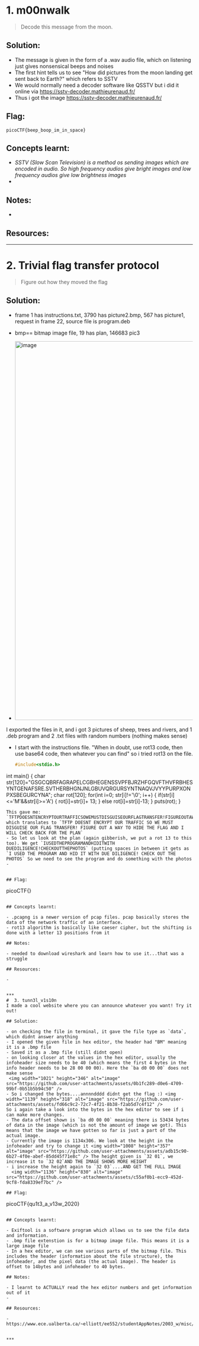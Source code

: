 # 1. m00nwalk

> Decode this message from the moon.

## Solution:

- The message is given in the form of a .wav audio file, which on listening just gives nonsensical beeps and noises
- The first hint tells us to see "How did pictures from the moon landing get sent back to Earth?" which refers to SSTV
- We would normally need a decoder software like QSSTV but i did it online via https://sstv-decoder.mathieurenaud.fr/ 
- Thus i got the image 
https://sstv-decoder.mathieurenaud.fr/ 


## Flag:

```
picoCTF{beep_boop_im_in_space}
```

## Concepts learnt:

- *SSTV (Slow Scan Television) is a method os sending images which are encoded in audio. So high frequency audios give bright images and low frequency audios give low brightness images*
- 


## Notes:

- 

## Resources:


***

# 2. Trivial flag transfer protocol

> Figure out how they moved the flag
## Solution:

- frame 1 has instructions.txt, 3790 has picture2.bmp, 567 has picture1, request in frame 22, source file is program.deb
- bmp== bitmap image file, 19 has plan, 146683 pic3

- <img width="1920" height="1020" alt="image" src="https://github.com/user-attachments/assets/2cb2eebf-208f-45dd-a8c1-8be7905962f3" />
 I exported the files in it, and i got 3 pictures of sheep, trees and rivers, and 1 .deb program and 2 .txt files with random numbers (nothing makes sense)
- I start with the instructions file. "When in doubt, use rot13 code, then use base64 code, then whatever you can find" so i tried rot13 on the file.
  ```c
  #include<stdio.h>
int main()
{
    char str[120]="GSGCQBRFAGRAPELCGBHEGENSSVPFBJRZHFGQVFTHVFRBHESYNTGENAFSRE.SVTHERBHGNJNLGBUVQRGURSYNTNAQVJVYYPURPXONPXSBEGURCYNA";
    char rot[120];
    for(int i=0; str[i]!='\0'; i++)
    {
            if(str[i]<='M'&&str[i]>='A')
            {
                rot[i]=str[i]+ 13;
            }
            else
            rot[i]=str[i]-13;
    }
    puts(rot);
}
```
This gave me: `TFTPDOESNTENCRYPTOURTRAFFICSOWEMUSTDISGUISEOURFLAGTRANSFER!FIGUREOUTAWAYTOHIDETHEFLAGANDIWILLCHECKBACKFORTHEPLAN` which translates to `TFTP DOESNT ENCRYPT OUR TRAFFIC SO WE MUST DISGUISE OUR FLAG TRANSFER! FIGURE OUT A WAY TO HIDE THE FLAG AND I WILL CHECK BACK FOR THE PLAN`
- So let us look at the plan (again gibberish, we put a rot 13 to this too). We get `IUSEDTHEPROGRAMANDHIDITWITH DUEDILIGENCE!CHECKOUTTHEPHOTOS` (putting spaces in between it gets as `I USED THE PROGRAM AND HID IT WITH DUE DILIGENCE! CHECK OUT THE PHOTOS` So we need to see the program and do something with the photos
-  
  

## Flag:

```
picoCTF{}
```

## Concepts learnt:

- .pcapng is a newer version of pcap files. pcap basically stores the data of the network traffic of an interface.
- rot13 algorithm is basically like caeser cipher, but the shifting is done with a letter 13 positions from it

## Notes:

- needed to download wireshark and learn how to use it...that was a struggle

## Resources:

- 


***
#  3. tunn3l_v1s10n
I made a cool website where you can announce whatever you want! Try it out!

## Solution:

- on checking the file in terminal, it gave the file type as `data`, which didnt answer anything
- I opened the given file in hex editor, the header had "BM" meaning it is a .bmp file
- Saved it as a .bmp file (still didnt open)
- on looking closer at the values in the hex editor, usually the infoheader size needs to be 40 (which means the first 4 bytes in the info header needs to be 28 00 00 00). Here the `ba d0 00 00` does not make sense
 <img width="1021" height="346" alt="image" src="https://github.com/user-attachments/assets/0b1fc289-d0e6-4709-99bf-0b51b5b94c50" />
- So i changed the bytes....annnndddd didnt get the flag :) <img width="1139" height="318" alt="image" src="https://github.com/user-attachments/assets/fd66c9c2-72c7-4f21-8b38-f2ab5d7c4f12" />
So i again take a look into the bytes in the hex editor to see if i can make more changes.
- The data offset shown is `ba d0 00 00` meaning there is 53434 bytes of data in the image (which is not the amount of image we got). This means that the image we have gotten so far is just a part of the actual image.
- Currently the image is 1134x306. We look at the height in the infoheader and try to change it <img width="1008" height="357" alt="image" src="https://github.com/user-attachments/assets/adb15c90-6b27-4f0e-abef-85dd45f71e8c" /> The height given is `32 01`, we increase it to `32 02`AND THE IMAGE SHOWS MORE HEIGHT
- i increase the height again to `32 03`....AND GET THE FULL IMAGE
  <img width="1136" height="830" alt="image" src="https://github.com/user-attachments/assets/c55af0b1-ecc9-452d-9cf8-fda8339ef7bc" />

## Flag:

```
picoCTF{qu1t3_a_v13w_2020}
```

## Concepts learnt:

- Exiftool is a software program which allows us to see the file data and information.
- .bmp file extenstion is for a bitmap image file. This means it is a large image file 
- In a hex editor, we can see various parts of the bitmap file. This includes the header (information about the file structure), the infoheader, and the pixel data (the actual image). The header is offset to 14bytes and infoheader to 40 bytes.

## Notes:

- I learnt to ACTUALLY read the hex editor numbers and get information out of it
- 

## Resources:

- https://www.ece.ualberta.ca/~elliott/ee552/studentAppNotes/2003_w/misc/bmp_file_format/bmp_file_format.htm 


***
